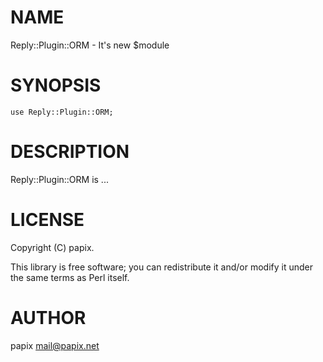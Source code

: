 # NAME

Reply::Plugin::ORM - It's new $module

# SYNOPSIS

    use Reply::Plugin::ORM;

# DESCRIPTION

Reply::Plugin::ORM is ...

# LICENSE

Copyright (C) papix.

This library is free software; you can redistribute it and/or modify
it under the same terms as Perl itself.

# AUTHOR

papix <mail@papix.net>
